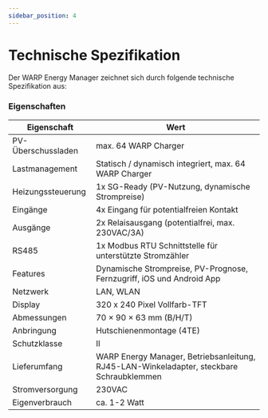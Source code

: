```yaml
---
sidebar_position: 4
---
```


# Technische Spezifikation

Der WARP Energy Manager zeichnet sich durch folgende technische Spezifikation aus:

### Eigenschaften

| Eigenschaft | Wert |
|-|-|
| PV-Überschussladen | max. 64 WARP Charger |
| Lastmanagement | Statisch / dynamisch integriert, max. 64 WARP Charger |
| Heizungssteuerung | 1x SG-Ready (PV-Nutzung, dynamische Strompreise)|
| Eingänge | 4x Eingang für potentialfreien Kontakt |
| Ausgänge | 2x Relaisausgang (potentialfrei, max. 230VAC/3A) |
| RS485 | 1x Modbus RTU Schnittstelle für unterstützte Stromzähler |
| Features | Dynamische Strompreise, PV-Prognose, Fernzugriff, iOS und Android App |
| Netzwerk | LAN, WLAN |
| Display | 320 x 240 Pixel Vollfarb-TFT |
| Abmessungen | 70 × 90 × 63 mm (B/H/T) |
| Anbringung | Hutschienenmontage (4TE) |
| Schutzklasse | II |
| Lieferumfang | WARP Energy Manager, Betriebsanleitung, RJ45-LAN-Winkeladapter, steckbare Schraubklemmen |
| Stromversorgung | 230VAC |
| Eigenverbrauch | ca. 1-2 Watt |
